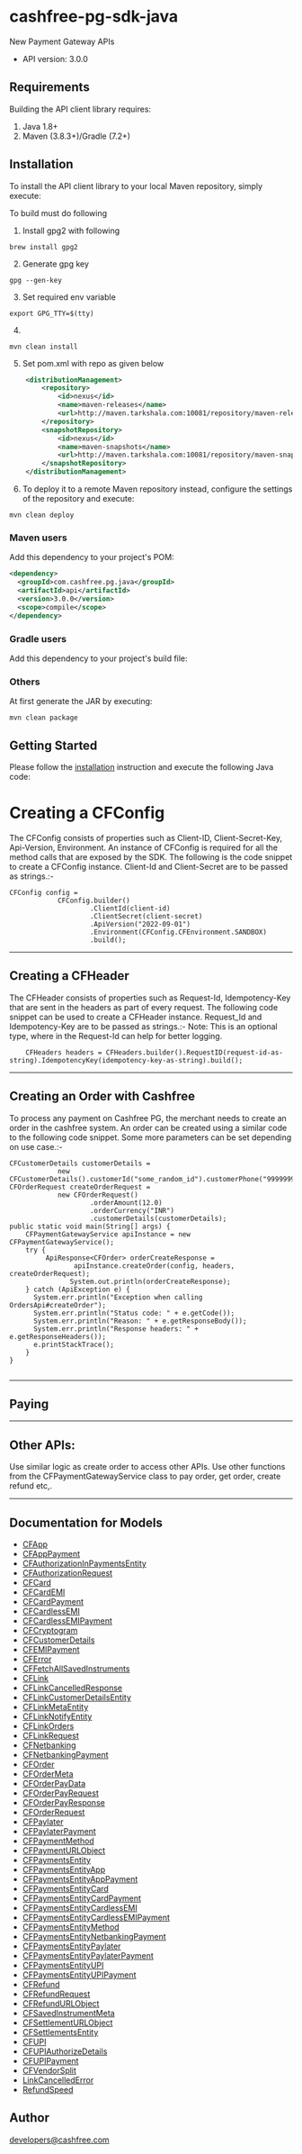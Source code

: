 # cashfree-pg-sdk-java

New Payment Gateway APIs
- API version: 3.0.0


## Requirements

Building the API client library requires:
1. Java 1.8+
2. Maven (3.8.3+)/Gradle (7.2+)

## Installation

To install the API client library to your local Maven repository, simply execute:

To build must do following
1. Install gpg2 with following 
```shell
brew install gpg2
```

2. Generate gpg key
```shell
gpg --gen-key
```

3. Set required env variable
```shell
export GPG_TTY=$(tty)
```

4. 
```shell
mvn clean install
```

5. Set pom.xml with repo as given below

```xml
    <distributionManagement>
        <repository>
            <id>nexus</id>
            <name>maven-releases</name>
            <url>http://maven.tarkshala.com:10081/repository/maven-releases/</url>
        </repository>
        <snapshotRepository>
            <id>nexus</id>
            <name>maven-snapshots</name>
            <url>http://maven.tarkshala.com:10081/repository/maven-snapshots/</url>
        </snapshotRepository>
    </distributionManagement>
```

6. To deploy it to a remote Maven repository instead, configure the settings of the repository and execute:
```shell
mvn clean deploy
```

### Maven users

Add this dependency to your project's POM:

```xml
<dependency>
  <groupId>com.cashfree.pg.java</groupId>
  <artifactId>api</artifactId>
  <version>3.0.0</version>
  <scope>compile</scope>
</dependency>
```

### Gradle users

Add this dependency to your project's build file:

### Others

At first generate the JAR by executing:

```shell
mvn clean package
```

## Getting Started

Please follow the [installation](#installation) instruction and execute the following Java code:
# Creating a CFConfig

The CFConfig consists of properties such as Client-ID, Client-Secret-Key, Api-Version, Environment. An instance of CFConfig is required for all the method calls that are exposed by the SDK. The following is the code snippet to create a CFConfig instance. Client-Id and Client-Secret are to be passed as strings.:-

```
CFConfig config =
            CFConfig.builder()
                    .ClientId(client-id)
                    .ClientSecret(client-secret)
                    .ApiVersion("2022-09-01")
                    .Environment(CFConfig.CFEnvironment.SANDBOX)
                    .build();
```
---
## Creating a CFHeader

The CFHeader consists of properties such as Request-Id, Idempotency-Key that are sent in the headers as part of every request. The following code snippet can be used to create a CFHeader instance. Request_Id and Idempotency-Key are to be passed as strings.:-
Note: This is an optional type, where in the Request-Id can help for better logging.
```
    CFHeaders headers = CFHeaders.builder().RequestID(request-id-as-string).IdempotencyKey(idempotency-key-as-string).build();
```
---
## Creating an Order with Cashfree

To process any payment on Cashfree PG, the merchant needs to create an order in the cashfree system. An order can be created using a similar code to the following code snippet. Some more parameters can be set depending on use case.:-

```
CFCustomerDetails customerDetails =
            new CFCustomerDetails().customerId("some_random_id").customerPhone("9999999999");
CFOrderRequest createOrderRequest =
            new CFOrderRequest()
                    .orderAmount(12.0)
                    .orderCurrency("INR")
                    .customerDetails(customerDetails);
public static void main(String[] args) {
    CFPaymentGatewayService apiInstance = new CFPaymentGatewayService();
    try {
         ApiResponse<CFOrder> orderCreateResponse =
                apiInstance.createOrder(config, headers, createOrderRequest);
               System.out.println(orderCreateResponse);
    } catch (ApiException e) {
      System.err.println("Exception when calling OrdersApi#createOrder");
      System.err.println("Status code: " + e.getCode());
      System.err.println("Reason: " + e.getResponseBody());
      System.err.println("Response headers: " + e.getResponseHeaders());
      e.printStackTrace();
    }
}
    
```
---

## Paying 
---
## Other APIs:

Use similar logic as create order to access other APIs. Use other functions from the CFPaymentGatewayService class to pay order, get order, create refund etc,.

---
## Documentation for Models

 - [CFApp](docs/CFApp.md)
 - [CFAppPayment](docs/CFAppPayment.md)
 - [CFAuthorizationInPaymentsEntity](docs/CFAuthorizationInPaymentsEntity.md)
 - [CFAuthorizationRequest](docs/CFAuthorizationRequest.md)
 - [CFCard](docs/CFCard.md)
 - [CFCardEMI](docs/CFCardEMI.md)
 - [CFCardPayment](docs/CFCardPayment.md)
 - [CFCardlessEMI](docs/CFCardlessEMI.md)
 - [CFCardlessEMIPayment](docs/CFCardlessEMIPayment.md)
 - [CFCryptogram](docs/CFCryptogram.md)
 - [CFCustomerDetails](docs/CFCustomerDetails.md)
 - [CFEMIPayment](docs/CFEMIPayment.md)
 - [CFError](docs/CFError.md)
 - [CFFetchAllSavedInstruments](docs/CFFetchAllSavedInstruments.md)
 - [CFLink](docs/CFLink.md)
 - [CFLinkCancelledResponse](docs/CFLinkCancelledResponse.md)
 - [CFLinkCustomerDetailsEntity](docs/CFLinkCustomerDetailsEntity.md)
 - [CFLinkMetaEntity](docs/CFLinkMetaEntity.md)
 - [CFLinkNotifyEntity](docs/CFLinkNotifyEntity.md)
 - [CFLinkOrders](docs/CFLinkOrders.md)
 - [CFLinkRequest](docs/CFLinkRequest.md)
 - [CFNetbanking](docs/CFNetbanking.md)
 - [CFNetbankingPayment](docs/CFNetbankingPayment.md)
 - [CFOrder](docs/CFOrder.md)
 - [CFOrderMeta](docs/CFOrderMeta.md)
 - [CFOrderPayData](docs/CFOrderPayData.md)
 - [CFOrderPayRequest](docs/CFOrderPayRequest.md)
 - [CFOrderPayResponse](docs/CFOrderPayResponse.md)
 - [CFOrderRequest](docs/CFOrderRequest.md)
 - [CFPaylater](docs/CFPaylater.md)
 - [CFPaylaterPayment](docs/CFPaylaterPayment.md)
 - [CFPaymentMethod](docs/CFPaymentMethod.md)
 - [CFPaymentURLObject](docs/CFPaymentURLObject.md)
 - [CFPaymentsEntity](docs/CFPaymentsEntity.md)
 - [CFPaymentsEntityApp](docs/CFPaymentsEntityApp.md)
 - [CFPaymentsEntityAppPayment](docs/CFPaymentsEntityAppPayment.md)
 - [CFPaymentsEntityCard](docs/CFPaymentsEntityCard.md)
 - [CFPaymentsEntityCardPayment](docs/CFPaymentsEntityCardPayment.md)
 - [CFPaymentsEntityCardlessEMI](docs/CFPaymentsEntityCardlessEMI.md)
 - [CFPaymentsEntityCardlessEMIPayment](docs/CFPaymentsEntityCardlessEMIPayment.md)
 - [CFPaymentsEntityMethod](docs/CFPaymentsEntityMethod.md)
 - [CFPaymentsEntityNetbankingPayment](docs/CFPaymentsEntityNetbankingPayment.md)
 - [CFPaymentsEntityPaylater](docs/CFPaymentsEntityPaylater.md)
 - [CFPaymentsEntityPaylaterPayment](docs/CFPaymentsEntityPaylaterPayment.md)
 - [CFPaymentsEntityUPI](docs/CFPaymentsEntityUPI.md)
 - [CFPaymentsEntityUPIPayment](docs/CFPaymentsEntityUPIPayment.md)
 - [CFRefund](docs/CFRefund.md)
 - [CFRefundRequest](docs/CFRefundRequest.md)
 - [CFRefundURLObject](docs/CFRefundURLObject.md)
 - [CFSavedInstrumentMeta](docs/CFSavedInstrumentMeta.md)
 - [CFSettlementURLObject](docs/CFSettlementURLObject.md)
 - [CFSettlementsEntity](docs/CFSettlementsEntity.md)
 - [CFUPI](docs/CFUPI.md)
 - [CFUPIAuthorizeDetails](docs/CFUPIAuthorizeDetails.md)
 - [CFUPIPayment](docs/CFUPIPayment.md)
 - [CFVendorSplit](docs/CFVendorSplit.md)
 - [LinkCancelledError](docs/LinkCancelledError.md)
 - [RefundSpeed](docs/RefundSpeed.md)

## Author

developers@cashfree.com

